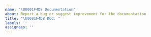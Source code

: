 ```yaml
---
name: "\U0001F4D8 Documentation"
about: Report a bug or suggest improvement for the documentation
title: "\U0001F4D8 DOC: "
labels: ''
assignees: ''
---
```

